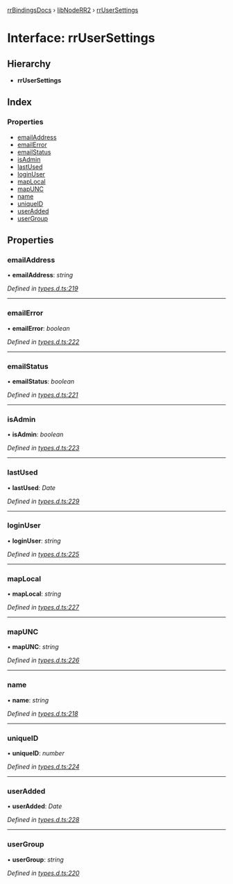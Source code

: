 [rrBindingsDocs](../README.md) › [libNodeRR2](../modules/libnoderr2.md) › [rrUserSettings](libnoderr2.rrusersettings.md)

# Interface: rrUserSettings

## Hierarchy

* **rrUserSettings**

## Index

### Properties

* [emailAddress](libnoderr2.rrusersettings.md#emailaddress)
* [emailError](libnoderr2.rrusersettings.md#emailerror)
* [emailStatus](libnoderr2.rrusersettings.md#emailstatus)
* [isAdmin](libnoderr2.rrusersettings.md#isadmin)
* [lastUsed](libnoderr2.rrusersettings.md#lastused)
* [loginUser](libnoderr2.rrusersettings.md#loginuser)
* [mapLocal](libnoderr2.rrusersettings.md#maplocal)
* [mapUNC](libnoderr2.rrusersettings.md#mapunc)
* [name](libnoderr2.rrusersettings.md#name)
* [uniqueID](libnoderr2.rrusersettings.md#uniqueid)
* [userAdded](libnoderr2.rrusersettings.md#useradded)
* [userGroup](libnoderr2.rrusersettings.md#usergroup)

## Properties

###  emailAddress

• **emailAddress**: *string*

*Defined in [types.d.ts:219](https://github.com/Novalis15/RoyalRender-OpenExtensions/blob/f77b7d8/rrNodeJS_rrBindings/nodeJS/win64/v6/types.d.ts#L219)*

___

###  emailError

• **emailError**: *boolean*

*Defined in [types.d.ts:222](https://github.com/Novalis15/RoyalRender-OpenExtensions/blob/f77b7d8/rrNodeJS_rrBindings/nodeJS/win64/v6/types.d.ts#L222)*

___

###  emailStatus

• **emailStatus**: *boolean*

*Defined in [types.d.ts:221](https://github.com/Novalis15/RoyalRender-OpenExtensions/blob/f77b7d8/rrNodeJS_rrBindings/nodeJS/win64/v6/types.d.ts#L221)*

___

###  isAdmin

• **isAdmin**: *boolean*

*Defined in [types.d.ts:223](https://github.com/Novalis15/RoyalRender-OpenExtensions/blob/f77b7d8/rrNodeJS_rrBindings/nodeJS/win64/v6/types.d.ts#L223)*

___

###  lastUsed

• **lastUsed**: *Date*

*Defined in [types.d.ts:229](https://github.com/Novalis15/RoyalRender-OpenExtensions/blob/f77b7d8/rrNodeJS_rrBindings/nodeJS/win64/v6/types.d.ts#L229)*

___

###  loginUser

• **loginUser**: *string*

*Defined in [types.d.ts:225](https://github.com/Novalis15/RoyalRender-OpenExtensions/blob/f77b7d8/rrNodeJS_rrBindings/nodeJS/win64/v6/types.d.ts#L225)*

___

###  mapLocal

• **mapLocal**: *string*

*Defined in [types.d.ts:227](https://github.com/Novalis15/RoyalRender-OpenExtensions/blob/f77b7d8/rrNodeJS_rrBindings/nodeJS/win64/v6/types.d.ts#L227)*

___

###  mapUNC

• **mapUNC**: *string*

*Defined in [types.d.ts:226](https://github.com/Novalis15/RoyalRender-OpenExtensions/blob/f77b7d8/rrNodeJS_rrBindings/nodeJS/win64/v6/types.d.ts#L226)*

___

###  name

• **name**: *string*

*Defined in [types.d.ts:218](https://github.com/Novalis15/RoyalRender-OpenExtensions/blob/f77b7d8/rrNodeJS_rrBindings/nodeJS/win64/v6/types.d.ts#L218)*

___

###  uniqueID

• **uniqueID**: *number*

*Defined in [types.d.ts:224](https://github.com/Novalis15/RoyalRender-OpenExtensions/blob/f77b7d8/rrNodeJS_rrBindings/nodeJS/win64/v6/types.d.ts#L224)*

___

###  userAdded

• **userAdded**: *Date*

*Defined in [types.d.ts:228](https://github.com/Novalis15/RoyalRender-OpenExtensions/blob/f77b7d8/rrNodeJS_rrBindings/nodeJS/win64/v6/types.d.ts#L228)*

___

###  userGroup

• **userGroup**: *string*

*Defined in [types.d.ts:220](https://github.com/Novalis15/RoyalRender-OpenExtensions/blob/f77b7d8/rrNodeJS_rrBindings/nodeJS/win64/v6/types.d.ts#L220)*
